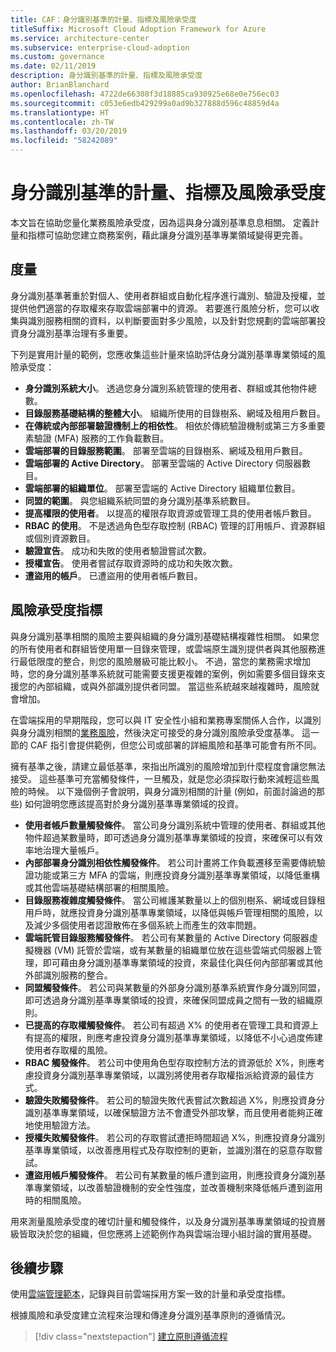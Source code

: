 ```yaml
---
title: CAF：身分識別基準的計量、指標及風險承受度
titleSuffix: Microsoft Cloud Adoption Framework for Azure
ms.service: architecture-center
ms.subservice: enterprise-cloud-adoption
ms.custom: governance
ms.date: 02/11/2019
description: 身分識別基準的計量、指標及風險承受度
author: BrianBlanchard
ms.openlocfilehash: 4722de66308f3d18885ca930925e68e0e756ec03
ms.sourcegitcommit: c053e6edb429299a0ad9b327888d596c48859d4a
ms.translationtype: HT
ms.contentlocale: zh-TW
ms.lasthandoff: 03/20/2019
ms.locfileid: "58242089"
---
```

# <a name="identity-baseline-metrics-indicators-and-risk-tolerance"></a>身分識別基準的計量、指標及風險承受度

本文旨在協助您量化業務風險承受度，因為這與身分識別基準息息相關。 定義計量和指標可協助您建立商務案例，藉此讓身分識別基準專業領域變得更完善。

## <a name="metrics"></a>度量

身分識別基準著重於對個人、使用者群組或自動化程序進行識別、驗證及授權，並提供他們適當的存取權來存取雲端部署中的資源。 若要進行風險分析，您可以收集與識別服務相關的資料，以判斷要面對多少風險，以及針對您規劃的雲端部署投資身分識別基準治理有多重要。

下列是實用計量的範例，您應收集這些計量來協助評估身分識別基準專業領域的風險承受度：

- **身分識別系統大小**。 透過您身分識別系統管理的使用者、群組或其他物件總數。
- **目錄服務基礎結構的整體大小**。 組織所使用的目錄樹系、網域及租用戶數目。
- **在傳統或內部部署驗證機制上的相依性**。 相依於傳統驗證機制或第三方多重要素驗證 (MFA) 服務的工作負載數目。
- **雲端部署的目錄服務範圍**。 部署至雲端的目錄樹系、網域及租用戶數目。
- **雲端部署的 Active Directory**。 部署至雲端的 Active Directory 伺服器數目。
- **雲端部署的組織單位**。 部署至雲端的 Active Directory 組織單位數目。
- **同盟的範圍**。 與您組織系統同盟的身分識別基準系統數目。  
- **提高權限的使用者**。 以提高的權限存取資源或管理工具的使用者帳戶數目。
- **RBAC 的使用**。 不是透過角色型存取控制 (RBAC) 管理的訂用帳戶、資源群組或個別資源數目。
- **驗證宣告**。 成功和失敗的使用者驗證嘗試次數。
- **授權宣告**。 使用者嘗試存取資源時的成功和失敗次數。
- **遭盜用的帳戶**。 已遭盜用的使用者帳戶數目。

## <a name="risk-tolerance-indicators"></a>風險承受度指標

與身分識別基準相關的風險主要與組織的身分識別基礎結構複雜性相關。 如果您的所有使用者和群組皆使用單一目錄來管理，或雲端原生識別提供者與其他服務進行最低限度的整合，則您的風險層級可能比較小。 不過，當您的業務需求增加時，您的身分識別基準系統就可能需要支援更複雜的案例，例如需要多個目錄來支援您的內部組織，或與外部識別提供者同盟。 當這些系統越來越複雜時，風險就會增加。

在雲端採用的早期階段，您可以與 IT 安全性小組和業務專案關係人合作，以識別與身分識別相關的[業務風險](business-risks.md)，然後決定可接受的身分識別風險承受度基準。 這一節的 CAF 指引會提供範例，但您公司或部署的詳細風險和基準可能會有所不同。

擁有基準之後，請建立最低基準，來指出所識別的風險增加到什麼程度會讓您無法接受。 這些基準可充當觸發條件，一旦觸及，就是您必須採取行動來減輕這些風險的時候。 以下幾個例子會說明，與身分識別相關的計量 (例如，前面討論過的那些) 如何證明您應該提高對於身分識別基準專業領域的投資。

- **使用者帳戶數量觸發條件**。 當公司身分識別系統中管理的使用者、群組或其他物件超過某數量時，即可透過身分識別基準專業領域的投資，來確保可以有效率地治理大量帳戶。
- **內部部署身分識別相依性觸發條件**。 若公司計畫將工作負載遷移至需要傳統驗證功能或第三方 MFA 的雲端，則應投資身分識別基準專業領域，以降低重構或其他雲端基礎結構部署的相關風險。
- **目錄服務複雜度觸發條件**。 當公司維護某數量以上的個別樹系、網域或目錄租用戶時，就應投資身分識別基準專業領域，以降低與帳戶管理相關的風險，以及減少多個使用者認證散佈在多個系統上而產生的效率問題。
- **雲端託管目錄服務觸發條件**。 若公司有某數量的 Active Directory 伺服器虛擬機器 (VM) 託管於雲端，或有某數量的組織單位放在這些雲端式伺服器上管理，即可藉由身分識別基準專業領域的投資，來最佳化與任何內部部署或其他外部識別服務的整合。
- **同盟觸發條件**。 若公司與某數量的外部身分識別基準系統實作身分識別同盟，即可透過身分識別基準專業領域的投資，來確保同盟成員之間有一致的組織原則。
- **已提高的存取權觸發條件**。 若公司有超過 X% 的使用者在管理工具和資源上有提高的權限，則應考慮投資身分識別基準專業領域，以降低不小心過度佈建使用者存取權的風險。
- **RBAC 觸發條件**。 若公司中使用角色型存取控制方法的資源低於 X%，則應考慮投資身分識別基準專業領域，以識別將使用者存取權指派給資源的最佳方式。
- **驗證失敗觸發條件**。 若公司的驗證失敗代表嘗試次數超過 X%，則應投資身分識別基準專業領域，以確保驗證方法不會遭受外部攻擊，而且使用者能夠正確地使用驗證方法。
- **授權失敗觸發條件**。 若公司的存取嘗試遭拒時間超過 X%，則應投資身分識別基準專業領域，以改善應用程式及存取控制的更新，並識別潛在的惡意存取嘗試。
- **遭盜用帳戶觸發條件**。 若公司有某數量的帳戶遭到盜用，則應投資身分識別基準專業領域，以改善驗證機制的安全性強度，並改善機制來降低帳戶遭到盜用時的相關風險。

用來測量風險承受度的確切計量和觸發條件，以及身分識別基準專業領域的投資層級皆取決於您的組織，但您應將上述範例作為與雲端治理小組討論的實用基礎。

## <a name="next-steps"></a>後續步驟

使用[雲端管理範本](./template.md)，記錄與目前雲端採用方案一致的計量和承受度指標。

根據風險和承受度建立流程來治理和傳達身分識別基準原則的遵循情況。

> [!div class="nextstepaction"]
> [建立原則遵循流程](compliance-processes.md)
